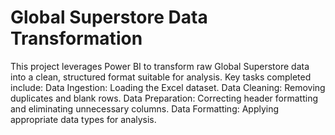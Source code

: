 # Global Superstore Data Transformation
This project leverages Power BI to transform raw Global Superstore data into a clean, structured format suitable for analysis.
Key tasks completed include:
Data Ingestion: Loading the Excel dataset.
Data Cleaning: Removing duplicates and blank rows.
Data Preparation: Correcting header formatting and eliminating unnecessary columns.
Data Formatting: Applying appropriate data types for analysis.
